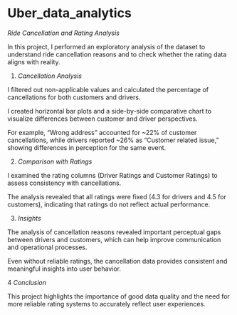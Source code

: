 

# Uber_data_analytics

*Ride Cancellation and Rating Analysis*

In this project, I performed an exploratory analysis of the dataset to understand ride cancellation reasons and to check whether the rating data aligns with reality.

1. *Cancellation Analysis*

I filtered out non-applicable values and calculated the percentage of cancellations for both customers and drivers.

I created horizontal bar plots and a side-by-side comparative chart to visualize differences between customer and driver perspectives.

For example, “Wrong address” accounted for ~22% of customer cancellations, while drivers reported ~26% as “Customer related issue,” showing differences in perception for the same event.

2. *Comparison with Ratings*

I examined the rating columns (Driver Ratings and Customer Ratings) to assess consistency with cancellations.

The analysis revealed that all ratings were fixed (4.3 for drivers and 4.5 for customers), indicating that ratings do not reflect actual performance.

3. *Insights*

The analysis of cancellation reasons revealed important perceptual gaps between drivers and customers, which can help improve communication and operational processes.

Even without reliable ratings, the cancellation data provides consistent and meaningful insights into user behavior.

4 *Conclusion*

This project highlights the importance of good data quality and the need for more reliable rating systems to accurately reflect user experiences.

